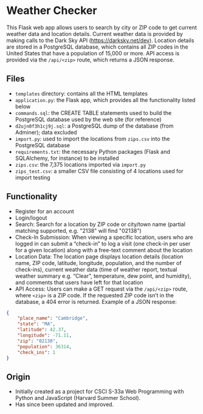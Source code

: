 # Weather Checker

This Flask web app allows users to search by city or ZIP code to get current weather data and location details. Current weather data is provided 
by making calls to the Dark Sky API (https://darksky.net/dev). Location details are stored in a PostgreSQL database, which contains all ZIP codes 
in the United States that have a population of 15,000 or more. API access is provided via the `/api/<zip>` route, which returns a JSON response.

## Files
- `templates` directory: contains all the HTML templates
- `application.py`: the Flask app, which provides all the functionality listed below
- `commands.sql`: the CREATE TABLE statements used to build the PostgreSQL database used by the web site (for reference)
- `d2ujn0f3h1cj9j.sql`: a PostgreSQL dump of the database (from Adminer); data excluded
- `import.py`: used to import the locations from `zips.csv` into the PostgreSQL database
- `requirements.txt`: the necessary Python packages (Flask and SQLAlchemy, for instance) to be installed
- `zips.csv`: the 7,375 locations imported via `import.py`
- `zips_test.csv`: a smaller CSV file consisting of 4 locations used for import testing

## Functionality
- Register for an account
- Login/logout
- Search: Search for a location by ZIP code or city/town name (partial matching supported, e.g. "2138" will find "02138")
- Check-In Submission: When viewing a specific location, users who are logged in can submit a “check-in” to log a visit (one
check-in per user for a given location) along with a free-text comment about the location
- Location Data: The location page displays location details (location name, ZIP code, latitude, longitude, population, and the number of
check-ins), current weather data (time of weather report, textual weather summary e.g. “Clear”, temperature, dew point, and
humidity), and comments that users have left for that location
- API Access: Users can make a GET request via the `/api/<zip>` route, where `<zip>` is a ZIP code. If the requested ZIP code isn’t
in the database, a 404 error is returned. Example of a JSON response:
```json
{
    "place_name": "Cambridge",
    "state": "MA",
    "latitude": 42.37,
    "longitude": -71.11,
    "zip": "02138",
    "population": 36314,
    "check_ins": 1
}
```

## Origin
- Initially created as a project for CSCI S-33a Web Programming with Python and JavaScript (Harvard Summer School).
- Has since been updated and improved.